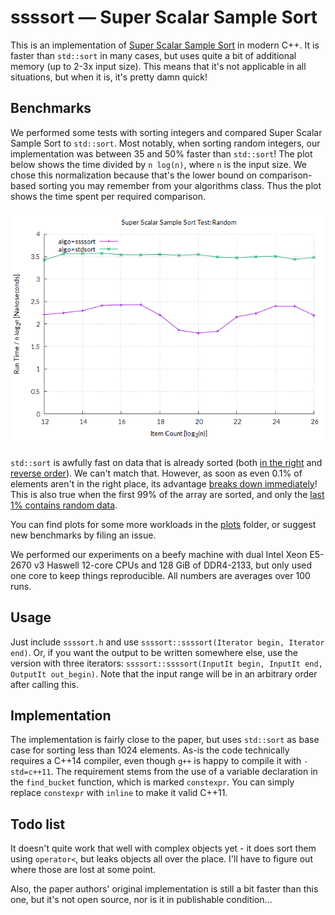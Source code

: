 # ssssort — Super Scalar Sample Sort

This is an implementation of
[Super Scalar Sample Sort](http://citeseerx.ist.psu.edu/viewdoc/download?doi=10.1.1.72.366&rep=rep1&type=pdf)
in modern C++.  It is faster than `std::sort` in many cases, but uses quite a
bit of additional memory (up to 2-3x input size).  This means that it's not
applicable in all situations, but when it is, it's pretty damn quick!

## Benchmarks

We performed some tests with sorting integers and compared Super Scalar Sample
Sort to `std::sort`. Most notably, when sorting random integers, our
implementation was between 35 and 50% faster than `std::sort`! The plot below
shows the time divided by `n log(n)`, where `n` is the input size. We chose this
normalization because that's the lower bound on comparison-based sorting you may
remember from your algorithms class.  Thus the plot shows the time spent per
required comparison.

![sorting random integers](plots/random.png)

`std::sort` is awfully fast on data that is already sorted (both
[in the right](plots/sorted.png) and [reverse order](plots/reverse.png)). We
can't match that.  However, as soon as even 0.1% of elements aren't in the right
place, its advantage [breaks down immediately](plots/99.9pcsorted)!  This is
also true when the first 99% of the array are sorted, and only the
[last 1% contains random data](plots/99pctail.png).

You can find plots for some more workloads in the [plots](plots/)
folder, or suggest new benchmarks by filing an issue.

We performed our experiments on a beefy machine with dual Intel Xeon E5-2670 v3
Haswell 12-core CPUs and 128 GiB of DDR4-2133, but only used one core to keep
things reproducible. All numbers are averages over 100 runs.

## Usage

Just include `ssssort.h` and use `ssssort::ssssort(Iterator begin, Iterator end)`.
Or, if you want the output to be written somewhere else, use the version with
three iterators: `ssssort::ssssort(InputIt begin, InputIt end, OutputIt out_begin)`.
Note that the input range will be in an arbitrary order after calling this.

## Implementation

The implementation is fairly close to the paper, but uses `std::sort` as base
case for sorting less than 1024 elements.  As-is the code technically requires a
C++14 compiler, even though `g++` is happy to compile it with `-std=c++11`.  The
requirement stems from the use of a variable declaration in the `find_bucket`
function, which is marked `constexpr`.  You can simply replace `constexpr` with
`inline` to make it valid C++11.

## Todo list

It doesn't quite work that well with complex objects yet - it does sort them
using `operator<`, but leaks objects all over the place.  I'll have to figure
out where those are lost at some point.

Also, the paper authors' original implementation is still a bit faster than this
one, but it's not open source, nor is it in publishable condition...
